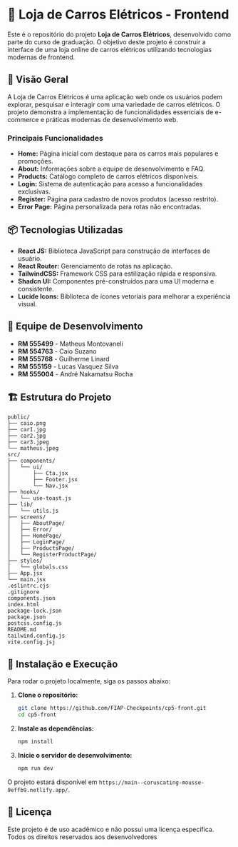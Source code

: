 # 🚗 Loja de Carros Elétricos - Frontend

Este é o repositório do projeto **Loja de Carros Elétricos**, desenvolvido como parte do curso de graduação. O objetivo deste projeto é construir a interface de uma loja online de carros elétricos utilizando tecnologias modernas de frontend.

## 🚀 Visão Geral

A Loja de Carros Elétricos é uma aplicação web onde os usuários podem explorar, pesquisar e interagir com uma variedade de carros elétricos. O projeto demonstra a implementação de funcionalidades essenciais de e-commerce e práticas modernas de desenvolvimento web.

### Principais Funcionalidades

- **Home:** Página inicial com destaque para os carros mais populares e promoções.
- **About:** Informações sobre a equipe de desenvolvimento e FAQ.
- **Products:** Catálogo completo de carros elétricos disponíveis.
- **Login:** Sistema de autenticação para acesso a funcionalidades exclusivas.
- **Register:** Página para cadastro de novos produtos (acesso restrito).
- **Error Page:** Página personalizada para rotas não encontradas.

## 📦 Tecnologias Utilizadas

- **React JS:** Biblioteca JavaScript para construção de interfaces de usuário.
- **React Router:** Gerenciamento de rotas na aplicação.
- **TailwindCSS:** Framework CSS para estilização rápida e responsiva.
- **Shadcn UI:** Componentes pré-construídos para uma UI moderna e consistente.
- **Lucide Icons:** Biblioteca de ícones vetoriais para melhorar a experiência visual.

## 👥 Equipe de Desenvolvimento

- **RM 555499** - Matheus Montovaneli
- **RM 554763** - Caio Suzano
- **RM 555768** - Guilherme Linard
- **RM 555159** - Lucas Vasquez Silva
- **RM 555004** - André Nakamatsu Rocha


## 🏗️ Estrutura do Projeto

```
public/
├── caio.png
├── car1.jpg
├── car2.jpg
├── car3.jpeg
└── matheus.jpeg
src/
├── components/
│   └── ui/
│       ├── Cta.jsx
│       ├── Footer.jsx
│       └── Nav.jsx
├── hooks/
│   └── use-toast.js
├── lib/
│   └── utils.js
├── screens/
│   ├── AboutPage/
│   ├── Error/
│   ├── HomePage/
│   ├── LoginPage/
│   ├── ProductsPage/
│   └── RegisterProductPage/
├── styles/
│   └── globals.css
├── App.jsx
└── main.jsx
.eslintrc.cjs
.gitignore
components.json
index.html
package-lock.json
package.json
postcss.config.js
README.md
tailwind.config.js
vite.config.jsj
```

## 🔧 Instalação e Execução

Para rodar o projeto localmente, siga os passos abaixo:

1. **Clone o repositório:**
   ```bash
   git clone https://github.com/FIAP-Checkpoints/cp5-front.git
   cd cp5-front
   ```

2. **Instale as dependências:**
   ```bash
   npm install
   ```

3. **Inicie o servidor de desenvolvimento:**
   ```bash
   npm run dev
   ```

O projeto estará disponível em `https://main--coruscating-mousse-9effb9.netlify.app/`.

## 📄 Licença

Este projeto é de uso acadêmico e não possui uma licença específica. Todos os direitos reservados aos desenvolvedores 

